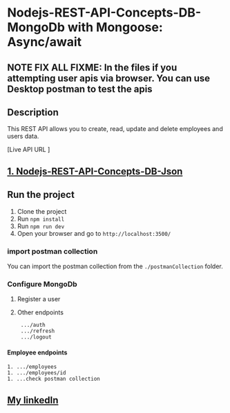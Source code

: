 # Nodejs-REST-API-Concepts-DB-MongoDb with Mongoose: Async/await

## NOTE FIX ALL FIXME: In the files if you attempting user apis via browser. You can use Desktop postman to test the apis

## Description

This REST API allows you to create, read, update and delete employees and users data.

[Live API URL ]

<!-- Check out MongoDb repo -->
## [1. Nodejs-REST-API-Concepts-DB-Json](https://github.com/rqkohistani/Nodejs-REST-API-Concepts-DB-Json)

## Run the project

1. Clone the project
1. Run `npm install`
1. Run `npm run dev`
1. Open your browser and go to `http://localhost:3500/`

### import postman collection

You can import the postman collection from the `./postmanCollection` folder.

### Configure MongoDb

1. Register a user
1. Other endpoints

        .../auth
        .../refresh
        .../logout

#### Employee endpoints

    1. .../employees
    1. .../employees/id
    1. ...check postman collection

## [My linkedIn](https://www.linkedin.com/in/rashed-qazizada-1b64b68a/)
